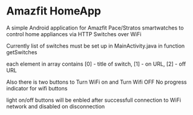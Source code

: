 # Amazfit HomeApp

A simple Android application for Amazfit Pace/Stratos smartwatches to control home
appliances via HTTP Switches over WiFi

Currently list of switches  must be set up in MainActivity.java in function getSwitches

each element in array contains [0] - title of switch, [1] - on URL, [2] - off URL

Also there is two buttons to Turn WiFi on and Turn Wifi OFF
No progress indicator for wifi buttons

light on/off buttons will be enbled after successfull connection to WiFi network
and disabled on disconnection